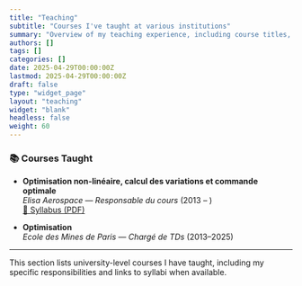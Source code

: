 ```yaml
---
title: "Teaching"
subtitle: "Courses I've taught at various institutions"
summary: "Overview of my teaching experience, including course titles, roles, institutions, and years taught."
authors: []
tags: []
categories: []
date: 2025-04-29T00:00:00Z
lastmod: 2025-04-29T00:00:00Z
draft: false
type: "widget_page"
layout: "teaching"
widget: "blank"
headless: false
weight: 60
---
```


### 📚 Courses Taught

- **Optimisation non-linéaire, calcul des variations et commande optimale**  
  _Elisa Aerospace_ — *Responsable du cours* (2013 – )  
  [📄 Syllabus (PDF)](/static/uploads/CoursElisaAerospace.pdf)

- **Optimisation**  
  _Ecole des Mines de Paris_ — *Chargé de TDs* (2013–2025)

---

This section lists university-level courses I have taught, including my specific responsibilities and links to syllabi when available.

